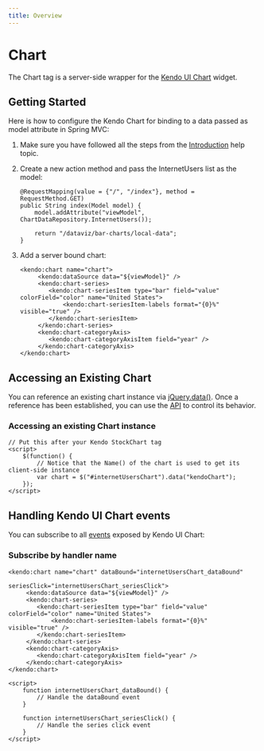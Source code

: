 ```yaml
---
title: Overview
---
```


# Chart

The Chart tag is a server-side wrapper for the [Kendo UI Chart](/api/dataviz/chart) widget.

## Getting Started

Here is how to configure the Kendo Chart for binding to a data passed as model attribute in Spring MVC:

1.  Make sure you have followed all the steps from the [Introduction](/jsp/introduction) help topic.

2.  Create a new action method and pass the InternetUsers list as the model:

    	@RequestMapping(value = {"/", "/index"}, method = RequestMethod.GET)
	    public String index(Model model) {
	        model.addAttribute("viewModel", ChartDataRepository.InternetUsers());
	     
	        return "/dataviz/bar-charts/local-data";
	    }

4.  Add a server bound chart:

		<kendo:chart name="chart">
			 <kendo:dataSource data="${viewModel}" />
			 <kendo:chart-series>
			 	<kendo:chart-seriesItem type="bar" field="value" colorField="color" name="United States">
			 		<kendo:chart-seriesItem-labels format="{0}%" visible="true" />
			 	</kendo:chart-seriesItem>
			 </kendo:chart-series>
			 <kendo:chart-categoryAxis>
			 	<kendo:chart-categoryAxisItem field="year" />
			 </kendo:chart-categoryAxis>
		</kendo:chart>

## Accessing an Existing Chart

You can reference an existing chart instance via [jQuery.data()](http://api.jquery.com/jQuery.data/).
Once a reference has been established, you can use the [API](/api/dataviz/chart#methods) to control its behavior.

### Accessing an existing Chart instance

    // Put this after your Kendo StockChart tag
    <script>
        $(function() {
            // Notice that the Name() of the chart is used to get its client-side instance
            var chart = $("#internetUsersChart").data("kendoChart");
        });
    </script>

## Handling Kendo UI Chart events

You can subscribe to all [events](/api/dataviz/chart#events) exposed by Kendo UI Chart:


### Subscribe by handler name

	<kendo:chart name="chart" dataBound="internetUsersChart_dataBound"
							  seriesClick="internetUsersChart_seriesClick">
		 <kendo:dataSource data="${viewModel}" />
		 <kendo:chart-series>
		 	<kendo:chart-seriesItem type="bar" field="value" colorField="color" name="United States">
		 		<kendo:chart-seriesItem-labels format="{0}%" visible="true" />
		 	</kendo:chart-seriesItem>
		 </kendo:chart-series>
		 <kendo:chart-categoryAxis>
		 	<kendo:chart-categoryAxisItem field="year" />
		 </kendo:chart-categoryAxis>
	</kendo:chart>

    <script>
        function internetUsersChart_dataBound() {
            // Handle the dataBound event
        }
	    
        function internetUsersChart_seriesClick() {
            // Handle the series click event
        }
    </script>

